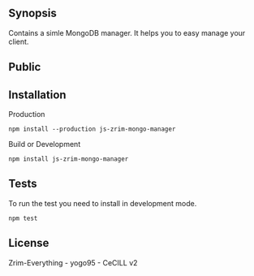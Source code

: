 ## Synopsis

Contains a simle MongoDB manager. It helps you to easy manage your client.

## Public

## Installation

Production
```
npm install --production js-zrim-mongo-manager
```

Build or Development
```
npm install js-zrim-mongo-manager
```


## Tests

To run the test you need to install in development mode.

```
npm test
```

## License

Zrim-Everything - yogo95 - CeCILL v2
